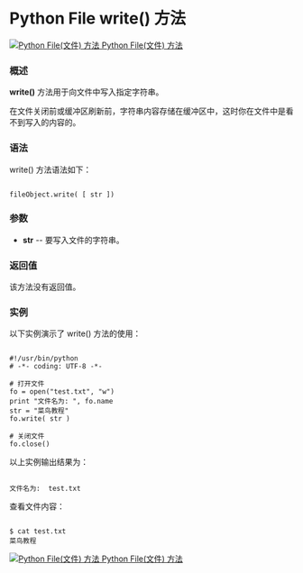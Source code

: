 Python File write() 方法
======================

 [![Python File(文件) 方法](../images/up.gif)
 Python File(文件) 方法](file-methods.html)


  ### 概述

 **write()** 方法用于向文件中写入指定字符串。

 在文件关闭前或缓冲区刷新前，字符串内容存储在缓冲区中，这时你在文件中是看不到写入的内容的。

 ### 语法

 write() 方法语法如下：

 
```

fileObject.write( [ str ])

```

 ### 参数

  *  **str** -- 要写入文件的字符串。 

 
  ### 返回值

 该方法没有返回值。

 ### 实例

 以下实例演示了 write() 方法的使用：

 
```

#!/usr/bin/python
# -*- coding: UTF-8 -*-

# 打开文件
fo = open("test.txt", "w")
print "文件名为: ", fo.name
str = "菜鸟教程"
fo.write( str )

# 关闭文件
fo.close()

```

 以上实例输出结果为：

 
```

文件名为:  test.txt

```

 查看文件内容：

 
```

$ cat test.txt 
菜鸟教程

```

 [![Python File(文件) 方法](../images/up.gif)
 Python File(文件) 方法](file-methods.html)